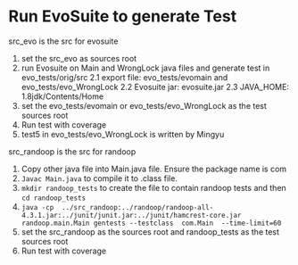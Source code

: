 # Run EvoSuite to generate Test


src_evo is the src for evosuite

1. set the src_evo as sources root
2. run Evosuite on Main and WrongLock java files and generate test in evo_tests/orig/src
   2.1 export file: evo_tests/evomain and evo_tests/evo_WrongLock
   2.2 Evosuite jar: evosuite.jar
   2.3 JAVA_HOME: 1.8jdk/Contents/Home
3. set the evo_tests/evomain or evo_tests/evo_WrongLock as the test sources root
4. Run test with coverage
5. test5 in evo_tests/evo_WrongLock is written by Mingyu


src_randoop is the src for randoop

1. Copy other java file into Main.java file. Ensure the package name is com
2. `Javac Main.java` to compile it to .class file.
3. `mkdir randoop_tests` to create the file to contain randoop tests and then `cd randoop_tests`
4. `java -cp  ../src_randoop:../randoop/randoop-all-4.3.1.jar:../junit/junit.jar:../junit/hamcrest-core.jar randoop.main.Main gentests --testclass  com.Main  --time-limit=60`
5. set the src_randoop as the sources root and randoop_tests as the test sources root
6. Run test with coverage